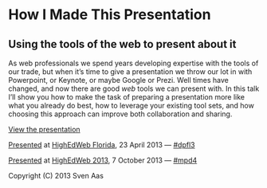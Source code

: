 # How I Made This Presentation
## Using the tools of the web to present about it

As web professionals we spend years developing expertise with the tools of our trade, but when it’s time to give a presentation we throw our lot in with Powerpoint, or Keynote, or maybe Google or Prezi. Well times have changed, and now there are good *web* tools we can present with. In this talk I’ll show you how to make the task of preparing a presentation more like what you already do best, how to leverage your existing tool sets, and how choosing this approach can improve both collaboration and sharing.

[View the presentation](http://svenaas.github.io/web-presenting/)

[Presented](http://fl.highedweb.org/conference-schedule-and-venue/how-i-made-this-presentation-using-the-tools-of-the-web-to-present-about-it/) at [HighEdWeb Florida](http://fl.highedweb.org/), 23 April 2013 — [#dpfl3](https://twitter.com/search/realtime?q=%23dpfl3)

[Presented](http://2013.highedweb.org/EventDetail.aspx?guid=81d93d6a-8440-41b6-827f-cbae43479382) at [HighEdWeb 2013](http://2013.highedweb.org/), 7 October 2013 — [#mpd4](https://twitter.com/search/realtime?q=%23mpd4)

Copyright (C) 2013 Sven Aas

